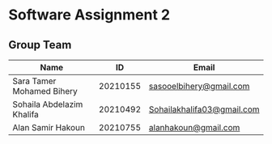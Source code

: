 # Software Assignment 2
 
## Group Team
| Name | ID | Email |
|------|----|-------|
| Sara Tamer Mohamed Bihery | 20210155 | sasooelbihery@gmail.com |
| Sohaila Abdelazim Khalifa | 20210492 | Sohailakhalifa03@gmail.com |
| Alan Samir Hakoun  | 20210755 | alanhakoun@gmail.com |

